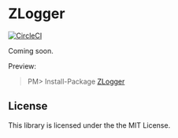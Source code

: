 ZLogger
===
[![CircleCI](https://circleci.com/gh/Cysharp/ZLogger.svg?style=svg)](https://circleci.com/gh/Cysharp/ZLogger)

Coming soon.

Preview:

> PM> Install-Package [ZLogger](https://www.nuget.org/packages/ZLogger)


License
---
This library is licensed under the the MIT License.